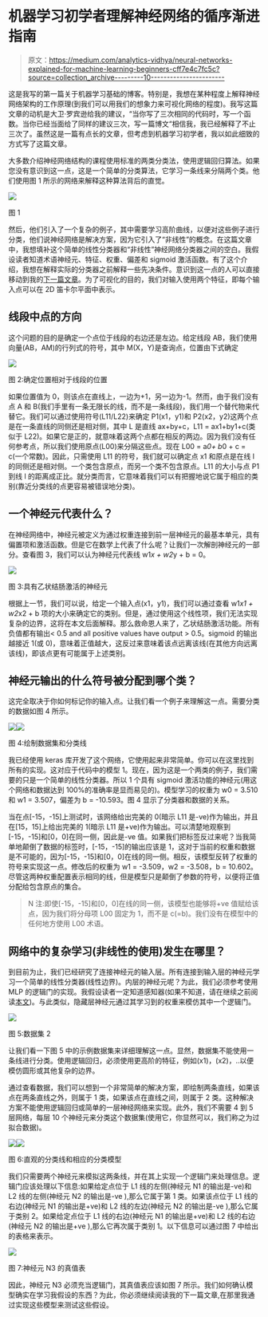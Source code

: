 # 机器学习初学者理解神经网络的循序渐进指南

> 原文：<https://medium.com/analytics-vidhya/neural-networks-explained-for-machine-learning-beginners-cff7e4c7fc5c?source=collection_archive---------10----------------------->

这是我写的第一篇关于机器学习基础的博客。特别是，我想在某种程度上解释神经网络架构的工作原理(到我们可以用我们的想象力来可视化网络的程度)。我写这篇文章的动机是大卫·罗宾逊给我的建议，“当你写了三次相同的代码时，写一个函数。当你已经当面给了同样的建议三次，写一篇博文“相信我，我已经解释了不止三次了。虽然这是一篇有点长的文章，但考虑到机器学习初学者，我以如此细致的方式写了这篇文章。

大多数介绍神经网络结构的课程使用标准的两类分类法，使用逻辑回归算法。如果您没有意识到这一点，这是一个简单的分类算法，它学习一条线来分隔两个类。他们使用图 1 所示的网络来解释这种算法背后的直觉。

![](img/d945e9a3f99242e8eccc5a54505cc42c.png)

图 1

然后，他们引入了一个复杂的例子，其中需要学习高阶曲线，以便对这些例子进行分类，他们说神经网络是解决方案，因为它引入了“非线性”的概念。在这篇文章中，我想填补这个简单的线性分类器和“非线性”神经网络分类器之间的空白。我假设读者知道术语神经元、特征、权重、偏差和 sigmoid 激活函数。有了这个介绍，我想在解释实际的分类器之前解释一些先决条件。意识到这一点的人可以直接移动到我的[下一篇文章](/@randomthingsinshort/neural-networks-explained-for-machine-learning-beginners-b2acc4d24a95)。为了可视化的目的，我们对输入使用两个特征，即每个输入点可以在 2D 笛卡尔平面中表示。

## 线段中点的方向

这个问题的目的是确定一个点位于线段的右边还是左边。给定线段 AB，我们使用向量(AB，AM)的行列式的符号，其中 M(X，Y)是查询点，位置由下式确定

![](img/aaebbdc9326d9bb8a39d600bcf99c5c6.png)

图 2:确定位置相对于线段的位置

如果位置值为 0，则该点在直线上，一边为+1，另一边为-1。然而，由于我们没有点 A 和 B(我们手里有一条无限长的线，而不是一条线段)，我们用一个替代物来代替它。我们可以通过使用符号(L11/L22)来确定 P1(x1，y1)和 P2(x2，y2)这两个点是在一条直线的同侧还是相对侧，其中 L 是直线 ax+by+c，L11 = ax1+by1+c(类似于 L22)。如果它是正的，就意味着这两个点都在相反的两边。因为我们没有任何参考点，所以我们使用原点(L00)来分隔这些点。现在 L00 = a*0+ b*0 + c = c(一个常数)。因此，只需使用 L11 的符号，我们就可以确定点 x1 和原点是在线 l 的同侧还是相对侧。一个类包含原点，而另一个类不包含原点。L11 的大小与点 P1 到线 l 的距离成正比。就分类而言，它意味着我们可以有把握地说它属于相应的类别(靠近分类线的点更容易被错误地分类)。

## 一个神经元代表什么？

在神经网络中，神经元被定义为通过权重连接到前一层神经元的最基本单元，具有偏置项和激活函数。但是它在数学上代表了什么呢？让我们一次解剖神经元的一部分。查看图 3，我们可以认为神经元代表线 w1*x + w2*y + b = 0。

![](img/d040361a814a3b3d94ea48481fb046b5.png)

图 3:具有乙状结肠激活的神经元

根据上一节，我们可以说，给定一个输入点(x1，y1)，我们可以通过查看 w1*x1 + w2*x2 + b 项的大小来确定它的类别。但是，通过使用这个线性项，我们无法实现复杂的边界，这将在本文后面解释。那么救命恩人来了，乙状结肠激活功能。所有负值都有输出< 0.5 and all positive values have output > 0.5。sigmoid 的输出越接近 1(或 0)，意味着正值越大，这反过来意味着该点远离该线(在其他方向远离该线)，即该点更有可能属于上述类别。

## 神经元输出的什么符号被分配到哪个类？

这完全取决于你如何标记你的输入点。让我们看一个例子来理解这一点。需要分类的数据如图 4 所示。

![](img/1b2e0dd78e4792c76ea3c1fca6a987ac.png)![](img/8b8b408775a2e53d4eeb3fc78595b00d.png)

图 4:绘制数据集和分类线

我已经使用 keras 库开发了这个网络，它使用起来非常简单。你可以在这里找到所有的实现。这对应于代码中的模型 1。现在，因为这是一个两类的例子，我们需要的只是一个简单的线性分类器。所以 1 个具有 sigmoid 激活功能的神经元(用这个网络和数据达到 100%的准确率是显而易见的)。模型学习的权重为 w0 = 3.510 和 w1 = 3.507，偏差为 b = -10.593。图 4 显示了分类器和数据的关系。

当在点[-15，-15]上测试时，该网络给出完美的 0(暗示 L11 是-ve)作为输出，并且在[15，15]上给出完美的 1(暗示 L11 是+ve)作为输出。可以清楚地观察到[-15，-15]和[0，0]在同一侧，因此是-ve 值。如果我们把标签反过来呢？当我简单地颠倒了数据的标签时，[-15，-15]的输出应该是 1，这对于当前的权重和数据是不可能的，因为[-15，-15]和[0，0]在线的同一侧。相反，该模型反转了权重的符号来实现这一点。修改后的权重为 w1 = -3.509，w2 = -3.508，b = 10.602。尽管这两种权重配置表示相同的线，但是模型只是颠倒了参数的符号，以便将正值分配给包含原点的集合。

> N 注:即使[-15，-15]和[0，0]在线的同一侧，该模型也能够将+ve 值赋给该点，因为我们将分母项 L00 固定为 1，而不是 c(=b)。我们没有在模型中的任何地方使用 L00 术语。

## 网络中的复杂学习(非线性的使用)发生在哪里？

到目前为止，我们已经研究了连接神经元的输入层。所有连接到输入层的神经元学习一个简单的线性分类器(线性边界)。内层的神经元呢？为此，我们必须参考使用 MLP 的逻辑门的实现。我假设读者一定知道感知器(如果不知道，请在继续之前阅读[本文](/@stanleydukor/neural-representation-of-and-or-not-xor-and-xnor-logic-gates-perceptron-algorithm-b0275375fea1))。与此类似，隐藏层神经元通过其学习到的权重来模仿其中一个逻辑门。

![](img/1f76d59d45d9f8f89468c7eadc833407.png)

图 5:数据集 2

让我们看一下图 5 中的示例数据集来详细理解这一点。显然，数据集不能使用一条线进行分类。使用逻辑回归，必须使用更高阶的特征，例如(x1)，(x2)，..以便模仿圆形或其他复杂的边界。

通过查看数据，我们可以想到一个非常简单的解决方案，即绘制两条直线，如果该点在两条直线之外，则属于 1 类，如果该点在直线之间，则属于 2 类。这种解决方案不能使用逻辑回归或简单的一层神经网络来实现。此外，我们不需要 4 到 5 层网络，每层 10 个神经元来分类这个数据集(使用它，你显然可以，我们称之为过拟合数据)。

![](img/85c373d240cbfceeb31aa866e85213b5.png)![](img/475e12d494dcc83148bf29f93b6e5833.png)

图 6:直观的分类线和相应的分类模型

我们只需要两个神经元来模拟这两条线，并在其上实现一个逻辑门来处理信息。逻辑门应该处理以下信息:如果给定点位于 L1 线的左侧(神经元 N1 的输出是-ve)和 L2 线的左侧(神经元 N2 的输出是-ve ),那么它属于第 1 类。如果该点位于 L1 线的右边(神经元 N1 的输出是+ve)和 L2 线的左边(神经元 N2 的输出是-ve ),那么它属于类别 2。如果给定点位于 L1 线的右边(神经元 N1 的输出是+ve)和 L2 线的右边(神经元 N2 的输出是+ve ),那么它再次属于类别 1。以下信息可以通过图 7 中给出的表格来表示。

![](img/ab4357c4af738896e0d9a3529d85c86c.png)

图 7:神经元 N3 的真值表

因此，神经元 N3 必须充当逻辑门，其真值表应该如图 7 所示。我们如何确认模型确实在学习我假设的东西？为此，你必须继续阅读我的下一篇文章,在那里我通过实现这些模型来测试这些假设。